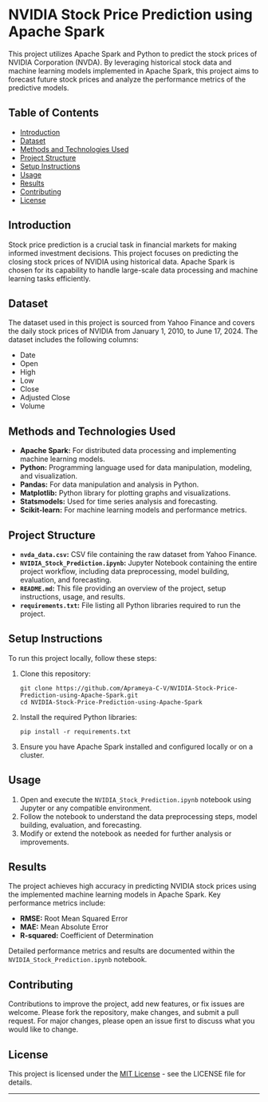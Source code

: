# NVIDIA Stock Price Prediction using Apache Spark

This project utilizes Apache Spark and Python to predict the stock prices of NVIDIA Corporation (NVDA). By leveraging historical stock data and machine learning models implemented in Apache Spark, this project aims to forecast future stock prices and analyze the performance metrics of the predictive models.

## Table of Contents

- [Introduction](#introduction)
- [Dataset](#dataset)
- [Methods and Technologies Used](#methods-and-technologies-used)
- [Project Structure](#project-structure)
- [Setup Instructions](#setup-instructions)
- [Usage](#usage)
- [Results](#results)
- [Contributing](#contributing)
- [License](#license)

## Introduction

Stock price prediction is a crucial task in financial markets for making informed investment decisions. This project focuses on predicting the closing stock prices of NVIDIA using historical data. Apache Spark is chosen for its capability to handle large-scale data processing and machine learning tasks efficiently.

## Dataset

The dataset used in this project is sourced from Yahoo Finance and covers the daily stock prices of NVIDIA from January 1, 2010, to June 17, 2024. The dataset includes the following columns:
- Date
- Open
- High
- Low
- Close
- Adjusted Close
- Volume

## Methods and Technologies Used

- **Apache Spark:** For distributed data processing and implementing machine learning models.
- **Python:** Programming language used for data manipulation, modeling, and visualization.
- **Pandas:** For data manipulation and analysis in Python.
- **Matplotlib:** Python library for plotting graphs and visualizations.
- **Statsmodels:** Used for time series analysis and forecasting.
- **Scikit-learn:** For machine learning models and performance metrics.

## Project Structure

- **`nvda_data.csv`:** CSV file containing the raw dataset from Yahoo Finance.
- **`NVIDIA_Stock_Prediction.ipynb`:** Jupyter Notebook containing the entire project workflow, including data preprocessing, model building, evaluation, and forecasting.
- **`README.md`:** This file providing an overview of the project, setup instructions, usage, and results.
- **`requirements.txt`:** File listing all Python libraries required to run the project.

## Setup Instructions

To run this project locally, follow these steps:

1. Clone this repository:
   ```
   git clone https://github.com/Aprameya-C-V/NVIDIA-Stock-Price-Prediction-using-Apache-Spark.git
   cd NVIDIA-Stock-Price-Prediction-using-Apache-Spark
   ```

2. Install the required Python libraries:
   ```
   pip install -r requirements.txt
   ```

3. Ensure you have Apache Spark installed and configured locally or on a cluster.

## Usage

1. Open and execute the `NVIDIA_Stock_Prediction.ipynb` notebook using Jupyter or any compatible environment.
2. Follow the notebook to understand the data preprocessing steps, model building, evaluation, and forecasting.
3. Modify or extend the notebook as needed for further analysis or improvements.

## Results

The project achieves high accuracy in predicting NVIDIA stock prices using the implemented machine learning models in Apache Spark. Key performance metrics include:

- **RMSE:** Root Mean Squared Error
- **MAE:** Mean Absolute Error
- **R-squared:** Coefficient of Determination

Detailed performance metrics and results are documented within the `NVIDIA_Stock_Prediction.ipynb` notebook.

## Contributing

Contributions to improve the project, add new features, or fix issues are welcome. Please fork the repository, make changes, and submit a pull request. For major changes, please open an issue first to discuss what you would like to change.

## License

This project is licensed under the [MIT License](https://opensource.org/licenses/MIT) - see the LICENSE file for details.

---

